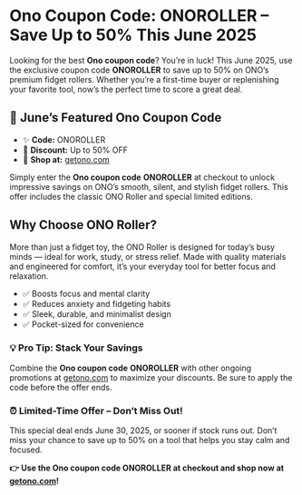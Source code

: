   <h1>Ono Coupon Code: ONOROLLER – Save Up to 50% This June 2025</h1>
  <p>Looking for the best <strong>Ono coupon code</strong>? You’re in luck! This June 2025, use the exclusive coupon code <strong>ONOROLLER</strong> to save up to 50% on ONO’s premium fidget rollers. Whether you’re a first-time buyer or replenishing your favorite tool, now’s the perfect time to score a great deal.</p>

  <h2>🎯 June’s Featured Ono Coupon Code</h2>
  <ul>
    <li>✨ <strong>Code:</strong> ONOROLLER</li>
    <li>💸 <strong>Discount:</strong> Up to 50% OFF</li>
    <li>🔗 <strong>Shop at:</strong> <a href="https://getono.com/?sca_ref=8749437.b5DoJBfzGq" target="_blank" rel="noopener noreferrer">getono.com</a></li>
  </ul>

  <p>Simply enter the <strong>Ono coupon code</strong> <strong>ONOROLLER</strong> at checkout to unlock impressive savings on ONO’s smooth, silent, and stylish fidget rollers. This offer includes the classic ONO Roller and special limited editions.</p>

  <h2>Why Choose ONO Roller?</h2>
  <p>More than just a fidget toy, the ONO Roller is designed for today’s busy minds — ideal for work, study, or stress relief. Made with quality materials and engineered for comfort, it’s your everyday tool for better focus and relaxation.</p>

  <ul>
    <li>✅ Boosts focus and mental clarity</li>
    <li>✅ Reduces anxiety and fidgeting habits</li>
    <li>✅ Sleek, durable, and minimalist design</li>
    <li>✅ Pocket-sized for convenience</li>
  </ul>

  <h3>💡 Pro Tip: Stack Your Savings</h3>
  <p>Combine the <strong>Ono coupon code</strong> <strong>ONOROLLER</strong> with other ongoing promotions at <a href="https://getono.com/?sca_ref=8749437.b5DoJBfzGq" target="_blank" rel="noopener noreferrer">getono.com</a> to maximize your discounts. Be sure to apply the code before the offer ends.</p>

  <h3>⏰ Limited-Time Offer – Don’t Miss Out!</h3>
  <p>This special deal ends June 30, 2025, or sooner if stock runs out. Don’t miss your chance to save up to 50% on a tool that helps you stay calm and focused.</p>

  <p><strong>👉 Use the Ono coupon code ONOROLLER at checkout and shop now at <a href="https://getono.com/?sca_ref=8749437.b5DoJBfzGq" target="_blank" rel="noopener noreferrer">getono.com</a>!</strong></p>
</body>
</html>
